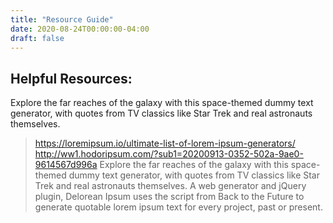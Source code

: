 ```yaml
---
title: "Resource Guide"
date: 2020-08-24T00:00:00-04:00
draft: false
---
```


## Helpful Resources:

Explore the far reaches of the galaxy with this space-themed dummy text generator, with quotes from TV classics like Star Trek and real astronauts themselves.
> https://loremipsum.io/ultimate-list-of-lorem-ipsum-generators/
> http://ww1.hodoripsum.com/?sub1=20200913-0352-502a-9ae0-9614567d996a
Explore the far reaches of the galaxy with this space-themed dummy text generator, with quotes from TV classics like Star Trek and real astronauts themselves.
A web generator and jQuery plugin, Delorean Ipsum uses the script from Back to the Future to generate quotable lorem ipsum text for every project, past or present.
